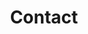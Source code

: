 ---
title: 'Contact'

type: landing

design:
  # Section spacing
  spacing: '5rem'

# Page sections
sections:
  - block: collection
    content:
      title: Contact
      text: 저에게 용건이 있으시면 아래로 연락주시면 감사드리겠습니다.
      filters:
        folders:
          - ''

    design:
      view: article-grid
      fill_image: false
      columns: 3
---